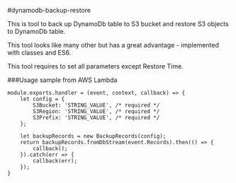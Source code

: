 #dynamodb-backup-restore

This is tool to back up DynamoDb table to S3 bucket and restore S3 objects to DynamoDb table.

This tool looks like many other but has a great advantage - implemented with classes and ES6.

This tool requires to set all parameters except Restore Time.


###Usage sample from AWS Lambda
```
module.exports.handler = (event, context, callback) => {
    let config = {
        S3Bucket: 'STRING_VALUE', /* required */
        S3Region: 'STRING_VALUE', /* required */
        S3Prefix: 'STRING_VALUE', /* required */
    };
​
    let backupRecords = new BackupRecords(config);
    return backupRecords.fromDbStream(event.Records).then(() => {
        callback();
    }).catch(err => {
        callback(err);
    });
}
```
